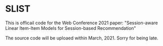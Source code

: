# SLIST
This is officail code for the Web Conference 2021 paper: "Session-aware Linear Item-Item Models for Session-based Recommendation"


The source code will be uploaed within March, 2021.
Sorry for being late.
